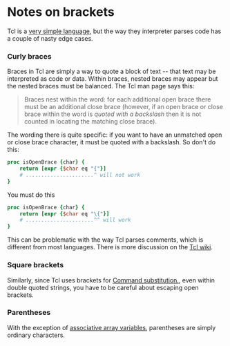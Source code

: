 # Notes on brackets

Tcl is a [very simple language](https://tcl.tk/man/tcl8.6/TclCmd/Tcl.htm),
but the way they interpreter parses code has a couple of nasty edge cases.

### Curly braces

Braces in Tcl are simply a way to quote a block of text -- that text may be
interpreted as code or data. Within braces, nested braces may appear but
the nested braces must be balanced. The Tcl man page says this:

> Braces nest within the word: for each additional open brace there must be
> an additional close brace (however, if an open brace or close brace within
> the word is _quoted with a backslash_ then it is not counted in locating the
> matching close brace).

The wording there is quite specific: if you want to have an unmatched open or close
brace character, it must be quoted with a backslash. So don't do this:
```tcl
proc isOpenBrace {char} {
    return [expr {$char eq "{"}]
    # ......................^ will not work
}
```
You must do this
```tcl
proc isOpenBrace {char} {
    return [expr {$char eq "\{"}]
    # ......................^^ will work
}
```

This can be problematic with the way Tcl parses comments, which is different
from most languages.  There is more discussion on the [Tcl
wiki](https://wiki.tcl-lang.org/page/Why+can+I+not+place+unmatched+braces+in+Tcl+comments).

### Square brackets

Similarly, since Tcl uses brackets for [Command
substitution.](https://tcl.tk/man/tcl8.6/TclCmd/Tcl.htm#M11), even within
double quoted strings, you have to be careful about escaping open brackets.

### Parentheses

With the exception of [associative array
variables](https://tcl.tk/man/tcl8.6/TclCmd/Tcl.htm#M12), parentheses are
simply ordinary characters.

